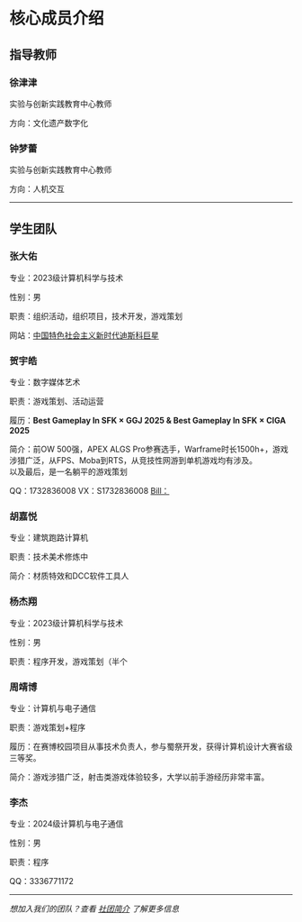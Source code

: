 # 核心成员介绍
## 指导教师
### 徐津津
实验与创新实践教育中心教师

方向：文化遗产数字化
### 钟梦蕾
实验与创新实践教育中心教师

方向：人机交互

---
## 学生团队
### 张大佑
专业：2023级计算机科学与技术

性别：男

职责：组织活动，组织项目，技术开发，游戏策划

网站：[中国特色社会主义新时代迪斯科巨星](http://zhangdau.life/)

### 贺宇皓
 专业：数字媒体艺术

 职责：游戏策划、活动运营

 履历：**Best Gameplay In SFK × GGJ 2025  &  Best Gameplay In SFK × CIGA 2025**

 简介：前OW 500强，APEX ALGS Pro参赛选手，Warframe时长1500h+，游戏涉猎广泛，从FPS、Moba到RTS，从竞技性网游到单机游戏均有涉及。<br>以及最后，是一名躺平的游戏策划

 QQ：1732836008 VX：S1732836008 [Bill：](https://space.bilibili.com/296381806?spm_id_from=333.788.0.0（关注一下谢谢喵）)

### 胡嘉悦
专业：建筑跑路计算机

职责：技术美术修炼中

简介：材质特效和DCC软件工具人

### 杨杰翔
专业：2023级计算机科学与技术

性别：男

职责：程序开发，游戏策划（半个

### 周靖博
专业：计算机与电子通信

职责：游戏策划+程序

履历：在赛博校园项目从事技术负责人，参与蜀祭开发，获得计算机设计大赛省级三等奖。

简介：游戏涉猎广泛，射击类游戏体验较多，大学以前手游经历非常丰富。

### 李杰

专业：2024级计算机与电子通信

性别：男

职责：程序

QQ：3336771172

---

*想加入我们的团队？查看 [社团简介](社团介绍.md) 了解更多信息*
